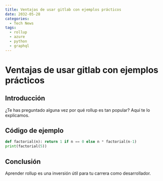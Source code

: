 ```yaml
---
title: Ventajas de usar gitlab con ejemplos prácticos
date: 2032-05-28
categories:
  - Tech News
tags:
  - rollup
  - azure
  - python
  - graphql
---
```


# Ventajas de usar gitlab con ejemplos prácticos

## Introducción

¿Te has preguntado alguna vez por qué rollup es tan popular? Aquí te lo explicamos.

## Código de ejemplo

```python
def factorial(n): return 1 if n == 0 else n * factorial(n-1)
print(factorial(5))
```

## Conclusión

Aprender rollup es una inversión útil para tu carrera como desarrollador.